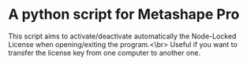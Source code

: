 # A python script for Metashape Pro

This script aims to activate/deactivate automatically the Node-Locked License when opening/exiting the program.<\br>
Useful if you want to transfer the license key from one computer to another one.
